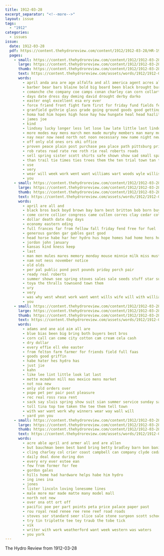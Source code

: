 ```yaml
---
title: 1912-03-28
excerpt_separator: "<!--more-->"
layout: issue
tags:
  - "1912"
categories:
  - issues
issue:
  date: 1912-03-28
  pdf: https://content.thehydroreview.com/content/1912/1912-03-28/HR-1912-03-28.pdf
  pages:
    - small: https://content.thehydroreview.com/content/1912/1912-03-28/small/HR-1912-03-28-01.jpg
      large: https://content.thehydroreview.com/content/1912/1912-03-28/large/HR-1912-03-28-01.jpg
      thumb: https://content.thehydroreview.com/content/1912/1912-03-28/thumbnails/HR-1912-03-28-01.jpg
      text: https://content.thehydroreview.com/assets/words/1912/1912-03-28/HR-1912-03-28-01.txt
      words:
        - april anda ana are age alfalfa and all america agent acres ali
        - barber bear bars blaine bold big board been black brought burns bis bery best but bank billy bing burg banks beat
        - comanche che company coe camps conan charley can corn collart certain courage camp call coburn care chas cost county close cold come canton collar caddo cant carlton
        - days date dress day deming david drought derby darko
        - easter engl excellent esa ery ever
        - force friend front fight farm first for friday fund fields few frank fellows fred from found farms fruit far
        - granfield guthrie glass grade going ground goods good getting guth grandfield grader
        - homa had him hopes high hose hay how hungate heal head hazlitt has hydro
        - james joe
        - kind
        - lindsey lucky longer less let lose law late little last lindon lars left low lind linen loan lave like loss lacy large line lisle
        - more modes may mens march men made murphy members man many must mans money
        - nay near now need north not noon necessary new name night newton
        - off only old ones ors oki office
        - proven peace plain post purchase pea place path pittsburg prior pete pure present ply pretty pair plenty people
        - rob rates road rate ree roth rie real roberts roads
        - sell spring sister scott shirts safe shown show sad small spanish selves stock stand saw soon storm seys see solid saturday states sunday standing session sox state style silk service styles season still street supply
        - than trail tie times ties trees them the ten trial town tan test thing thousand
        - use
        - very
        - wear will week work went want williams wart woods wyle willis winter wash worst wollen west wheat ways with was well weather washita
        - you
    - small: https://content.thehydroreview.com/content/1912/1912-03-28/small/HR-1912-03-28-02.jpg
      large: https://content.thehydroreview.com/content/1912/1912-03-28/large/HR-1912-03-28-02.jpg
      thumb: https://content.thehydroreview.com/content/1912/1912-03-28/thumbnails/HR-1912-03-28-02.jpg
      text: https://content.thehydroreview.com/assets/words/1912/1912-03-28/HR-1912-03-28-02.txt
      words:
        - april are all and
        - black bros back boyd brown bay barn best britton bob born buy boy bal business
        - come corre collier congress came cullen corres clay cedar cotton cand county calhoun
        - dollar death date day days
        - economy eastern eding
        - full frances far from fellow fall friday fend free for fuel
        - generous garden gar gables gast good
        - head horse habe har her hydro hus hope homes had home hens husband
        - jordon john january
        - kansas kind kness keep
        - last
        - man men mules mares memory monday mouse minnie milk miss must means
        - nam not ness november notice
        - old olds
        - per pal public pond post pounds priday porch pair
        - ready real roberts
        - summer shown see spring stoves sales sale seeds stuff star sunny she sous stove sun shelton sunday sell sharp
        - toya the thralls townsend town them
        - ury
        - very
        - was why west wheat work want went wills wife will with williams woods well
        - you
    - small: https://content.thehydroreview.com/content/1912/1912-03-28/small/HR-1912-03-28-03.jpg
      large: https://content.thehydroreview.com/content/1912/1912-03-28/large/HR-1912-03-28-03.jpg
      thumb: https://content.thehydroreview.com/content/1912/1912-03-28/thumbnails/HR-1912-03-28-03.jpg
      text: https://content.thehydroreview.com/assets/words/1912/1912-03-28/HR-1912-03-28-03.txt
      words:
        - adams and ane aid aim all are
        - blue bias been big bring both buyers best bros
        - corn call can come city cotton cam cream cela cash
        - dry dollar
        - every effie ell eke easter
        - from felton farm farmer for friends field full faas
        - goods good griffin
        - habe hater hes hydro has
        - just jie
        - kahn
        - like lee lint little look lat last
        - mette mcmahon mill mas mexico mens market
        - not noa new
        - only old orders over
        - pope pet per pair post pleasure
        - rec real ross rasa rent
        - sack say sluis spring show suit sian summer service sunday sal seed sage
        - toll tina top toe taken the tee them tell town
        - with war want work why winners wear way wall will
        - yard yon you
    - small: https://content.thehydroreview.com/content/1912/1912-03-28/small/HR-1912-03-28-04.jpg
      large: https://content.thehydroreview.com/content/1912/1912-03-28/large/HR-1912-03-28-04.jpg
      thumb: https://content.thehydroreview.com/content/1912/1912-03-28/thumbnails/HR-1912-03-28-04.jpg
      text: https://content.thehydroreview.com/assets/words/1912/1912-03-28/HR-1912-03-28-04.txt
      words:
        - acre able april ard armer all and are allen
        - but bauchman been best band bring betty bradley barn bon bani bus belle
        - cling charley col crier coast campbell can company clyde cedar
        - daily deal done during don
        - every ery ever estee ean
        - few from former for fee
        - gordon gales
        - hills home had hardware helps habe him hydro
        - ing ines ina
        - jones
        - lister lincoln loving lonesome lines
        - male more mar made matte many model mall
        - north not new
        - over ona ott ort off
        - pacific poe per part points peta price palace paper past
        - rou royal read renee ree rene reef road roads
        - stoves sor standard seer slice sale stone surgeon scott school sell said sum son sorrows special states sutton see service
        - try tin triplette tee tey traub the tobe tick
        - vik
        - writer with work weatherford want week western was waters
        - you york
---
```


The Hydro Review from 1912-03-28

<!--more-->

